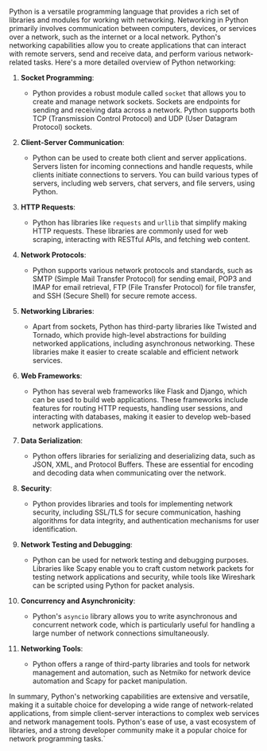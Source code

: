 Python is a versatile programming language that provides a rich set of libraries and modules for working with networking. Networking in Python primarily involves communication between computers, devices, or services over a network, such as the internet or a local network. Python's networking capabilities allow you to create applications that can interact with remote servers, send and receive data, and perform various network-related tasks. Here's a more detailed overview of Python networking:

1. **Socket Programming**:
   - Python provides a robust module called `socket` that allows you to create and manage network sockets. Sockets are endpoints for sending and receiving data across a network. Python supports both TCP (Transmission Control Protocol) and UDP (User Datagram Protocol) sockets.

2. **Client-Server Communication**:
   - Python can be used to create both client and server applications. Servers listen for incoming connections and handle requests, while clients initiate connections to servers. You can build various types of servers, including web servers, chat servers, and file servers, using Python.

3. **HTTP Requests**:
   - Python has libraries like `requests` and `urllib` that simplify making HTTP requests. These libraries are commonly used for web scraping, interacting with RESTful APIs, and fetching web content.

4. **Network Protocols**:
   - Python supports various network protocols and standards, such as SMTP (Simple Mail Transfer Protocol) for sending email, POP3 and IMAP for email retrieval, FTP (File Transfer Protocol) for file transfer, and SSH (Secure Shell) for secure remote access.

5. **Networking Libraries**:
   - Apart from sockets, Python has third-party libraries like Twisted and Tornado, which provide high-level abstractions for building networked applications, including asynchronous networking. These libraries make it easier to create scalable and efficient network services.

6. **Web Frameworks**:
   - Python has several web frameworks like Flask and Django, which can be used to build web applications. These frameworks include features for routing HTTP requests, handling user sessions, and interacting with databases, making it easier to develop web-based network applications.

7. **Data Serialization**:
   - Python offers libraries for serializing and deserializing data, such as JSON, XML, and Protocol Buffers. These are essential for encoding and decoding data when communicating over the network.

8. **Security**:
   - Python provides libraries and tools for implementing network security, including SSL/TLS for secure communication, hashing algorithms for data integrity, and authentication mechanisms for user identification.

9. **Network Testing and Debugging**:
   - Python can be used for network testing and debugging purposes. Libraries like Scapy enable you to craft custom network packets for testing network applications and security, while tools like Wireshark can be scripted using Python for packet analysis.

10. **Concurrency and Asynchronicity**:
    - Python's `asyncio` library allows you to write asynchronous and concurrent network code, which is particularly useful for handling a large number of network connections simultaneously.

11. **Networking Tools**:
    - Python offers a range of third-party libraries and tools for network management and automation, such as Netmiko for network device automation and Scapy for packet manipulation.

In summary, Python's networking capabilities are extensive and versatile, making it a suitable choice for developing a wide range of network-related applications, from simple client-server interactions to complex web services and network management tools. Python's ease of use, a vast ecosystem of libraries, and a strong developer community make it a popular choice for network programming tasks.`
